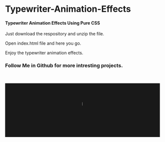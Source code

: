 # Typewriter-Animation-Effects
<h4>Typewriter Animation Effects Using Pure CSS</h4>

Just download the respository and unzip the file. </br>

Open index.html file and here you go. </br>

Enjoy the typewriter animation effects.</br>

<h3>Follow Me in Github for more intresting projects.</h3></br>

![](typewriter-animation.gif)
